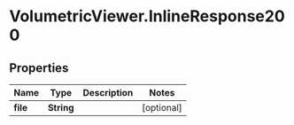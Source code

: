 # VolumetricViewer.InlineResponse200

## Properties

Name | Type | Description | Notes
------------ | ------------- | ------------- | -------------
**file** | **String** |  | [optional] 


